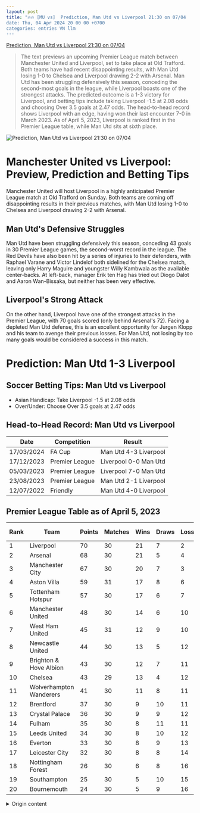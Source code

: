 ```yaml
---
layout: post
title: "🔥🔥 [MU vs]  Prediction, Man Utd vs Liverpool 21:30 on 07/04
date: Thu, 04 Apr 2024 20 00 00 +0700
categories: entries VN llm
---
```

[ Prediction, Man Utd vs Liverpool 21:30 on 07/04](https://www.sportingnews.com/vn/bong-da/news/nhan-dinh-soi-keo-mu-liverpool-21h30-ngay-0704/39ff8ba60a513da95bd01e90)

> The text previews an upcoming Premier League match between Manchester United and Liverpool, set to take place at Old Trafford. Both teams have had recent disappointing results, with Man Utd losing 1-0 to Chelsea and Liverpool drawing 2-2 with Arsenal. Man Utd has been struggling defensively this season, conceding the second-most goals in the league, while Liverpool boasts one of the strongest attacks. The predicted outcome is a 1-3 victory for Liverpool, and betting tips include taking Liverpool -1.5 at 2.08 odds and choosing Over 3.5 goals at 2.47 odds. The head-to-head record shows Liverpool with an edge, having won their last encounter 7-0 in March 2023. As of April 5, 2023, Liverpool is ranked first in the Premier League table, while Man Utd sits at sixth place.

![ Prediction, Man Utd vs Liverpool 21:30 on 07/04](https://ng-sportingnews.com/s3/files/styles/crop_style_16_9_desktop/s3/2024-04/-9a173959-3709-4237-ab13-db167d44a08f%20%281%29.jpeg?itok=Lp9aOmuk)

 Manchester United vs Liverpool: Preview, Prediction and Betting Tips
=================================================================

Manchester United will host Liverpool in a highly anticipated Premier League match at Old Trafford on Sunday. Both teams are coming off disappointing results in their previous matches, with Man Utd losing 1-0 to Chelsea and Liverpool drawing 2-2 with Arsenal.

Man Utd's Defensive Struggles
------------------------------

Man Utd have been struggling defensively this season, conceding 43 goals in 30 Premier League games, the second-worst record in the league. The Red Devils have also been hit by a series of injuries to their defenders, with Raphael Varane and Victor Lindelof both sidelined for the Chelsea match, leaving only Harry Maguire and youngster Willy Kambwala as the available center-backs. At left-back, manager Erik ten Hag has tried out Diogo Dalot and Aaron Wan-Bissaka, but neither has been very effective.

Liverpool's Strong Attack
------------------------

On the other hand, Liverpool have one of the strongest attacks in the Premier League, with 70 goals scored (only behind Arsenal's 72). Facing a depleted Man Utd defense, this is an excellent opportunity for Jurgen Klopp and his team to avenge their previous losses. For Man Utd, not losing by too many goals would be considered a success in this match.

Prediction: Man Utd 1-3 Liverpool
=================================

Soccer Betting Tips: Man Utd vs Liverpool
----------------------------------------

* Asian Handicap: Take Liverpool -1.5 at 2.08 odds
* Over/Under: Choose Over 3.5 goals at 2.47 odds

Head-to-Head Record: Man Utd vs Liverpool
-----------------------------------------

| Date | Competition | Result |
| --- | --- | --- |
| 17/03/2024 | FA Cup | Man Utd 4-3 Liverpool |
| 17/12/2023 | Premier League | Liverpool 0-0 Man Utd |
| 05/03/2023 | Premier League | Liverpool 7-0 Man Utd |
| 23/08/2023 | Premier League | Man Utd 2-1 Liverpool |
| 12/07/2022 | Friendly | Man Utd 4-0 Liverpool |

Premier League Table as of April 5, 2023
----------------------------------------

| Rank | Team | Points | Matches | Wins | Draws | Losses | Goal Difference |
| --- | --- | --- | --- | --- | --- | --- | --- |
| 1 | Liverpool | 70 | 30 | 21 | 7 | 2 | +42 |
| 2 | Arsenal | 68 | 30 | 21 | 5 | 4 | +48 |
| 3 | Manchester City | 67 | 30 | 20 | 7 | 3 | +38 |
| 4 | Aston Villa | 59 | 31 | 17 | 8 | 6 | +17 |
| 5 | Tottenham Hotspur | 57 | 30 | 17 | 6 | 7 | +18 |
| 6 | Manchester United | 48 | 30 | 14 | 6 | 10 | -1 |
| 7 | West Ham United | 45 | 31 | 12 | 9 | 10 | -5 |
| 8 | Newcastle United | 44 | 30 | 13 | 5 | 12 | +12 |
| 9 | Brighton & Hove Albion | 43 | 30 | 12 | 7 | 11 | +5 |
| 10 | Chelsea | 43 | 29 | 13 | 4 | 12 | +3 |
| 11 | Wolverhampton Wanderers | 41 | 30 | 11 | 8 | 11 | -5 |
| 12 | Brentford | 37 | 30 | 9 | 10 | 11 | -6 |
| 13 | Crystal Palace | 36 | 30 | 9 | 9 | 12 | -8 |
| 14 | Fulham | 35 | 30 | 8 | 11 | 11 | -7 |
| 15 | Leeds United | 34 | 30 | 8 | 10 | 12 | -16 |
| 16 | Everton | 33 | 30 | 8 | 9 | 13 | -15 |
| 17 | Leicester City | 32 | 30 | 8 | 8 | 14 | -12 |
| 18 | Nottingham Forest | 26 | 30 | 6 | 8 | 16 | -25 |
| 19 | Southampton | 25 | 30 | 5 | 10 | 15 | -24 |
| 20 | Bournemouth | 24 | 30 | 5 | 9 | 16 | -30 |

<details>
  <summary>Origin content</summary>
  ---
layout: post
title: "🔥🔥 [MU vs] Nhận định, soi kèo MU vs Liverpool 21h30 ngày 07/04"
date: Thu, 04 Apr 2024 20:00:00 +0700
categories: entries VN
---
[Nhận định, soi kèo MU vs Liverpool 21h30 ngày 07/04](https://www.sportingnews.com/vn/bong-da/news/nhan-dinh-soi-keo-mu-liverpool-21h30-ngay-0704/39ff8ba60a513da95bd01e90)

![Nhận định, soi kèo MU vs Liverpool 21h30 ngày 07/04](https://ng-sportingnews.com/s3/files/styles/crop_style_16_9_desktop/s3/2024-04/-9a173959-3709-4237-ab13-db167d44a08f%20%281%29.jpeg?itok=Lp9aOmuk)

Nhận định, soi kèo cặp đấu giữa MU vs Liverpool trong khuôn khổ vòng 32 Ngoại hạng Anh mùa 2023/24.

Nhận định, soi kèo cặp đấu giữa MU vs Liverpool trong khuôn khổ vòng 32 Ngoại hạng Anh mùa 2023/24.

Nhận định MU vs Liverpool 21h30 ngày 07/04: Dự đoán kết quả

MU vừa nhận thất bại ngược khó tin trước Chelsea ở vòng 31 Ngoại hạng Anh. Quỷ đỏ đã dẫn trước 3-2 đến phút 90+9, nhưng sau cùng vẫn để thua ngược 3-4. Đây là trận thứ 2 liên tiếp thầy trò Erik Ten Hag để đối thủ ghi bàn ở những phút cuối, trước đó họ cũng bị Brentford gỡ hòa ở phút cuối. Hiện MU đã kém vị trí thứ 5 của Tottenham 9 điểm và hy vọng vượt qua Gà trống là rất mong manh. Nếu tiếp tục bị Liverpool đánh bại ở trận đấu tới, giấc mơ Champions League mùa tới của MU sẽ chấm dứt.

Tin không vui cho MU khi họ phải đón tiếp Liverpool ở trận đấu tới. The Kop đang rất cần chiến thắng để tiếp tục cuộc đua vô địch, họ dẫn đầu giải đấu với 70 điểm, hơn Arsenal và Man City lần lượt là 2 và 3 điểm. Do đó mọi trận đấu với Liverpool lúc này đều là trận chung kết. Giấc mơ ăn 4 của Liverpool đã bị chấm dứt bởi chính MU khi Quỷ đỏ loại họ ở FA Cup.

Đó là trận đấu đầy cảm xúc, và kết thúc bằng chiến thắng 4-3 cho MU. Trong trận đấu này, Bruno Fernandes và đồng đội đã chơi với 200% phong độ, trong khi Liverpool có ngày thi đấu rất tệ. Thất bại ở FA Cup là lời cảnh tỉnh với Liverpool, và họ sẽ không muốn để điều tương tự xảy ra ở Premier League.

Cơn khủng hoảng ở hàng phòng ngự là vấn đề nhức nhối của MU ở trận đấu tới. Cả Raphael Varane và Johnny Evans đều phải bất đắc dĩ rời sân trong trận đấu với Chelsea, cùng với các ca chấn thương trước đó, MU chỉ còn đúng 2 trung vệ là Harry Maguire và cầu thủ trẻ Willy Kambwala. Ở hành lang trái, HLV Ten Hag đã thử nghiệm cả Dalot và Wan-Bissaka, nhưng đều không đạt hiệu quả cao.

Trong khi đó, Liverpool là hàng công mạnh thứ 2 Ngoại hạng Anh với 70 bàn thắng (kém Arsenal 72 bàn). Trước hàng thủ chắp vá của đối thủ, đây là cơ hội không thể tốt hơn để Jurgen Klopp và học trò phục thù. Còn với MU, việc không để thua quá đậm đã là thành công với đội chủ sân Old Trafford ở trận đấu tới.

Dự đoán: MU 1-3 Liverpool

Soi kèo MU vs Liverpool

Kèo châu Á Kèo tài xỉu Liverpool chấp 1 3.5

Lịch sử đối đầu MU vs Liverpool

Ngày Trận đấu Giải đấu 17/03/2024 MU 4-3 Liverpool FA Cup 17/12/2023 Liverpool 0-0 MU Ngoại hạng Anh 05/03/2023 Liverpool 7-0 MU Ngoại hạng Anh 23/08/2023 MU 2-1 Liverpool Ngoại hạng Anh 12/07/2022 MU 4-0 Liverpool Giao hữu

Bảng xếp hạng Ngoại hạng Anh mùa giải 2023/24 mới nhất

Cập nhật ngày 05/04

Hạng Câu lạc bộ Điểm Trận Bàn thắng Hiệu số 1 Liverpool 70 30 70 42 2 Arsenal 68 30 72 48 3 Manchester City 67 30 67 38 4 Aston Villa 59 31 63 17 5 Tottenham Hotspur 57 30 62 18 6 Manchester United 48 30 43 −1 7 West Ham United 45 31 50 −5 8 Newcastle United 44 30 64 12 9 Brighton & Hove Albion 43 30 51 5 10 Chelsea 43 29 53 3 11 Wolverhampton Wanderers 42 30 43 −4 12 Bournemouth 41 30 44 −9 13 Fulham 39 31 47 −3 14 Crystal Palace 30 30 34 −16 15 Brentford 28 31 42 −13 16 Everton* 26 30 31 −11 17 Nottingham Forest** 25 31 39 −14 18 Luton Town 22 31 43 −21 19 Burnley 19 31 32 −34 20 Sheffield United 15 30 28 −52

* - Everton bị trừ 6 điểm sau khi kháng cáo thành công

**- Nottingham Forest bị trừ 4 điểm

XEM THÊM: Vua phá lưới Ngoại hạng Anh mùa 2023/24: Cập nhật liên tục


</details>
